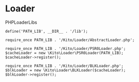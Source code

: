 # Loader
PHPLoaderLibs

    define('PATH_LIB', __DIR__ . '/lib');

    require_once PATH_LIB . '/Kito/Loader/AbstractLoader.php';

    require_once PATH_LIB . '/Kito/Loader/PSR0Loader.php';
    $cacheLoader = new \Kito\Loader\PSR0Loader(PATH_LIB);
    $cacheLoader->register();

    require_once PATH_LIB . '/Kito/Loader/BLKLoader.php';
    $blkLoader = new \Kito\Loader\BLKLoader($cacheLoader);
    $blkLoader->register();
    
